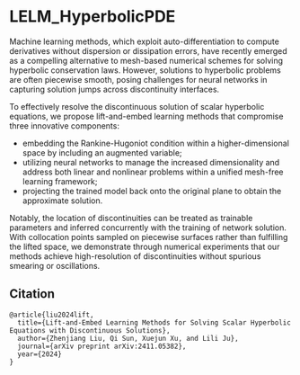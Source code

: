 # LELM_HyperbolicPDE

Machine learning methods, which exploit auto-differentiation to compute derivatives without dispersion or dissipation errors, have recently emerged as a compelling alternative to mesh-based numerical schemes for solving hyperbolic conservation laws. However, solutions to hyperbolic problems are often piecewise smooth, posing challenges for neural networks in capturing solution jumps across discontinuity interfaces. 

To effectively resolve the discontinuous solution of scalar hyperbolic equations, we propose lift-and-embed learning methods that compromise three innovative components: 

-  embedding the Rankine-Hugoniot condition within a higher-dimensional space by including an augmented variable;
-  utilizing neural networks to manage the increased dimensionality and address both linear and nonlinear problems within a unified mesh-free learning framework;
-  projecting the trained model back onto the original plane to obtain the approximate solution.

Notably, the location of discontinuities can be treated as trainable parameters and inferred concurrently with the training of network solution. With collocation points sampled on piecewise surfaces rather than fulfilling the lifted space, we demonstrate through numerical experiments that our methods achieve high-resolution of discontinuities without spurious smearing or oscillations.

## Citation

    @article{liu2024lift,
      title={Lift-and-Embed Learning Methods for Solving Scalar Hyperbolic Equations with Discontinuous Solutions},
      author={Zhenjiang Liu, Qi Sun, Xuejun Xu, and Lili Ju},
      journal={arXiv preprint arXiv:2411.05382},
      year={2024}
    }
